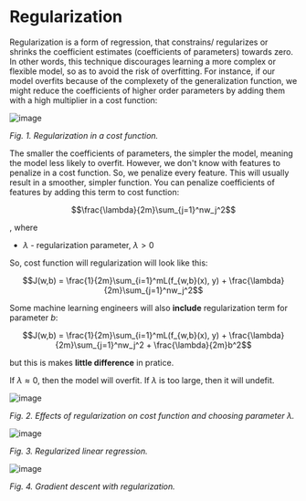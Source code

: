 # Regularization

Regularization is a form of regression, that constrains/ regularizes or shrinks the coefficient estimates (coefficients of parameters) towards zero. In other words, this technique discourages learning a more complex or flexible model, so as to avoid the risk of overfitting. For instance, if our model overfits because of the complexety of the generalization function, we might reduce the coefficients of higher order parameters by adding them with a high multiplier in a cost function:

![image](https://user-images.githubusercontent.com/73081144/187054399-8087e16a-92b3-467d-b111-0f6fd4f040b8.png)

*Fig. 1. Regularization in a cost function.*

The smaller the coefficients of parameters, the simpler the model, meaning the model less likely to overfit. However, we don't know with features to penalize in a cost function. So, we penalize every feature. This will usually result in a smoother, simpler function. You can penalize coefficients of features by adding this term to cost function:

$$\frac{\lambda}{2m}\sum_{j=1}^nw_j^2$$

, where
- $\lambda$ - regularization parameter, $\lambda > 0$

So, cost function will regularization will look like this:

$$J(w,b) = \frac{1}{2m}\sum_{i=1}^mL(f_{w,b}(x), y) + \frac{\lambda}{2m}\sum_{j=1}^nw_j^2$$

Some machine learning engineers will also **include** regularization term for parameter $b$:

$$J(w,b) = \frac{1}{2m}\sum_{i=1}^mL(f_{w,b}(x), y) + \frac{\lambda}{2m}\sum_{j=1}^nw_j^2 + \frac{\lambda}{2m}b^2$$

but this is makes **little difference** in pratice.

If $\lambda \approx 0$, then the model will overfit. If $\lambda$ is too large, then it will undefit.

![image](https://user-images.githubusercontent.com/73081144/187054701-a9fa68fb-43a1-4b5e-a3f5-8d5a6f8e029e.png)

*Fig. 2. Effects of regularization on cost function and choosing parameter $\lambda$.*

![image](https://user-images.githubusercontent.com/73081144/187055024-02789472-5d5c-44ce-b0e9-8f2e8afba726.png)

*Fig. 3. Regularized linear regression.*

![image](https://user-images.githubusercontent.com/73081144/187055108-9f856919-4abe-4330-9e79-831ed50e35a2.png)

*Fig. 4. Gradient descent with regularization.*
